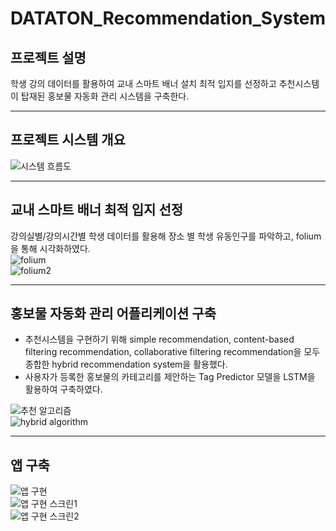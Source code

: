 # DATATON_Recommendation_System

## 프로젝트 설명
학생 강의 데이터를 활용하여 교내 스마트 배너 설치 최적 입지를 선정하고 추천시스템이 탑재된 홍보물 자동화 관리 시스템을 구축한다.      


------------------------------------------------------------------


## 프로젝트 시스템 개요   
![시스템 흐름도](https://user-images.githubusercontent.com/49232148/99149091-5620ad80-26cf-11eb-88ef-0551cfd0d559.png)   


------------------------------------------------------------

## 교내 스마트 배너 최적 입지 선정 
강의실별/강의시간별 학생 데이터를 활용해 장소 별 학생 유동인구를 파악하고, folium을 통해 시각화하였다.   
![folium](https://user-images.githubusercontent.com/49232148/99149298-69804880-26d0-11eb-8392-15d845859527.png)   
![folium2](https://user-images.githubusercontent.com/49232148/99149374-f6c39d00-26d0-11eb-89e1-65d41e8d20bd.png)   


------------------------------------------------

## 홍보물 자동화 관리 어플리케이션 구축   
- 추천시스템을 구현하기 위해 simple recommendation, content-based filtering recommendation, collaborative filtering recommendation을 모두 종합한 hybrid recommendation system을 활용했다.
- 사용자가 등록한 홍보물의 카테고리를 제안하는 Tag Predictor 모델을 LSTM을 활용하여 구축하였다.

![추천 알고리즘](https://user-images.githubusercontent.com/49232148/99149097-57ea7100-26cf-11eb-8b17-566ed518e489.png)   
![hybrid algorithm](https://user-images.githubusercontent.com/49232148/99149090-54ef8080-26cf-11eb-9265-6fd858e08032.png)   

---------------------------------------------


## 앱 구축 
![앱 구현](https://user-images.githubusercontent.com/49232148/99149096-57ea7100-26cf-11eb-80d8-cf9ccf4f7682.png)   
![앱 구현 스크린1](https://user-images.githubusercontent.com/49232148/99149092-56b94400-26cf-11eb-91c9-79ee3cabccea.png)   
![앱 구현 스크린2](https://user-images.githubusercontent.com/49232148/99149093-56b94400-26cf-11eb-9a80-70621649d8c6.png)   
